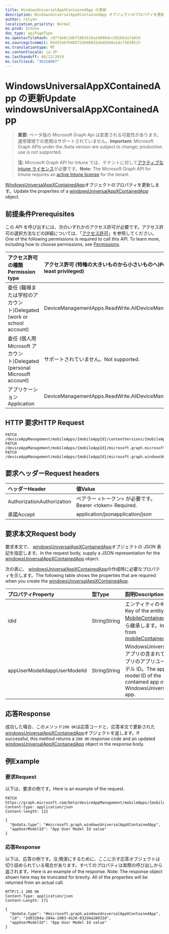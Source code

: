 ```yaml
---
title: WindowsUniversalAppXContainedApp の更新
description: WindowsUniversalAppXContainedApp オブジェクトのプロパティを更新します。
author: rolyon
localization_priority: Normal
ms.prod: Intune
doc_type: apiPageType
ms.openlocfilehash: c977ab8c2dbf1881616a24096dcc591bb3a7a03d
ms.sourcegitcommit: b5425ebf648572569b032ded5b56e1dcf3830515
ms.translationtype: MT
ms.contentlocale: ja-JP
ms.lasthandoff: 08/13/2019
ms.locfileid: "36328607"
---
```

# <a name="update-windowsuniversalappxcontainedapp"></a><span data-ttu-id="4a34f-103">WindowsUniversalAppXContainedApp の更新</span><span class="sxs-lookup"><span data-stu-id="4a34f-103">Update windowsUniversalAppXContainedApp</span></span>

> <span data-ttu-id="4a34f-104">**重要:** ベータ版の Microsoft Graph Api は変更される可能性があります。運用環境での使用はサポートされていません。</span><span class="sxs-lookup"><span data-stu-id="4a34f-104">**Important:** Microsoft Graph APIs under the /beta version are subject to change; production use is not supported.</span></span>

> <span data-ttu-id="4a34f-105">**注:** Microsoft Graph API for Intune では、テナントに対して[アクティブな intune ライセンス](https://go.microsoft.com/fwlink/?linkid=839381)が必要です。</span><span class="sxs-lookup"><span data-stu-id="4a34f-105">**Note:** The Microsoft Graph API for Intune requires an [active Intune license](https://go.microsoft.com/fwlink/?linkid=839381) for the tenant.</span></span>

<span data-ttu-id="4a34f-106">[WindowsUniversalAppXContainedApp](../resources/intune-apps-windowsuniversalappxcontainedapp.md)オブジェクトのプロパティを更新します。</span><span class="sxs-lookup"><span data-stu-id="4a34f-106">Update the properties of a [windowsUniversalAppXContainedApp](../resources/intune-apps-windowsuniversalappxcontainedapp.md) object.</span></span>

## <a name="prerequisites"></a><span data-ttu-id="4a34f-107">前提条件</span><span class="sxs-lookup"><span data-stu-id="4a34f-107">Prerequisites</span></span>
<span data-ttu-id="4a34f-p101">この API を呼び出すには、次のいずれかのアクセス許可が必要です。アクセス許可の選択方法などの詳細については、「[アクセス許可](/graph/permissions-reference)」を参照してください。</span><span class="sxs-lookup"><span data-stu-id="4a34f-p101">One of the following permissions is required to call this API. To learn more, including how to choose permissions, see [Permissions](/graph/permissions-reference).</span></span>

|<span data-ttu-id="4a34f-110">アクセス許可の種類</span><span class="sxs-lookup"><span data-stu-id="4a34f-110">Permission type</span></span>|<span data-ttu-id="4a34f-111">アクセス許可 (特権の大きいものから小さいものへ)</span><span class="sxs-lookup"><span data-stu-id="4a34f-111">Permissions (from most to least privileged)</span></span>|
|:---|:---|
|<span data-ttu-id="4a34f-112">委任 (職場または学校のアカウント)</span><span class="sxs-lookup"><span data-stu-id="4a34f-112">Delegated (work or school account)</span></span>|<span data-ttu-id="4a34f-113">DeviceManagementApps.ReadWrite.All</span><span class="sxs-lookup"><span data-stu-id="4a34f-113">DeviceManagementApps.ReadWrite.All</span></span>|
|<span data-ttu-id="4a34f-114">委任 (個人用 Microsoft アカウント)</span><span class="sxs-lookup"><span data-stu-id="4a34f-114">Delegated (personal Microsoft account)</span></span>|<span data-ttu-id="4a34f-115">サポートされていません。</span><span class="sxs-lookup"><span data-stu-id="4a34f-115">Not supported.</span></span>|
|<span data-ttu-id="4a34f-116">アプリケーション</span><span class="sxs-lookup"><span data-stu-id="4a34f-116">Application</span></span>|<span data-ttu-id="4a34f-117">DeviceManagementApps.ReadWrite.All</span><span class="sxs-lookup"><span data-stu-id="4a34f-117">DeviceManagementApps.ReadWrite.All</span></span>|

## <a name="http-request"></a><span data-ttu-id="4a34f-118">HTTP 要求</span><span class="sxs-lookup"><span data-stu-id="4a34f-118">HTTP Request</span></span>
<!-- {
  "blockType": "ignored"
}
-->
``` http
PATCH /deviceAppManagement/mobileApps/{mobileAppId}/contentVersions/{mobileAppContentId}/containedApps/{mobileContainedAppId}
PATCH /deviceAppManagement/mobileApps/{mobileAppId}/microsoft.graph.microsoftStoreForBusinessApp/containedApps/{mobileContainedAppId}
PATCH /deviceAppManagement/mobileApps/{mobileAppId}/microsoft.graph.windowsUniversalAppX/committedContainedApps/{mobileContainedAppId}
```

## <a name="request-headers"></a><span data-ttu-id="4a34f-119">要求ヘッダー</span><span class="sxs-lookup"><span data-stu-id="4a34f-119">Request headers</span></span>
|<span data-ttu-id="4a34f-120">ヘッダー</span><span class="sxs-lookup"><span data-stu-id="4a34f-120">Header</span></span>|<span data-ttu-id="4a34f-121">値</span><span class="sxs-lookup"><span data-stu-id="4a34f-121">Value</span></span>|
|:---|:---|
|<span data-ttu-id="4a34f-122">Authorization</span><span class="sxs-lookup"><span data-stu-id="4a34f-122">Authorization</span></span>|<span data-ttu-id="4a34f-123">ベアラー &lt;トークン&gt; が必要です。</span><span class="sxs-lookup"><span data-stu-id="4a34f-123">Bearer &lt;token&gt; Required.</span></span>|
|<span data-ttu-id="4a34f-124">承諾</span><span class="sxs-lookup"><span data-stu-id="4a34f-124">Accept</span></span>|<span data-ttu-id="4a34f-125">application/json</span><span class="sxs-lookup"><span data-stu-id="4a34f-125">application/json</span></span>|

## <a name="request-body"></a><span data-ttu-id="4a34f-126">要求本文</span><span class="sxs-lookup"><span data-stu-id="4a34f-126">Request body</span></span>
<span data-ttu-id="4a34f-127">要求本文で、 [windowsUniversalAppXContainedApp](../resources/intune-apps-windowsuniversalappxcontainedapp.md)オブジェクトの JSON 表記を指定します。</span><span class="sxs-lookup"><span data-stu-id="4a34f-127">In the request body, supply a JSON representation for the [windowsUniversalAppXContainedApp](../resources/intune-apps-windowsuniversalappxcontainedapp.md) object.</span></span>

<span data-ttu-id="4a34f-128">次の表に、 [windowsUniversalAppXContainedApp](../resources/intune-apps-windowsuniversalappxcontainedapp.md)の作成時に必要なプロパティを示します。</span><span class="sxs-lookup"><span data-stu-id="4a34f-128">The following table shows the properties that are required when you create the [windowsUniversalAppXContainedApp](../resources/intune-apps-windowsuniversalappxcontainedapp.md).</span></span>

|<span data-ttu-id="4a34f-129">プロパティ</span><span class="sxs-lookup"><span data-stu-id="4a34f-129">Property</span></span>|<span data-ttu-id="4a34f-130">型</span><span class="sxs-lookup"><span data-stu-id="4a34f-130">Type</span></span>|<span data-ttu-id="4a34f-131">説明</span><span class="sxs-lookup"><span data-stu-id="4a34f-131">Description</span></span>|
|:---|:---|:---|
|<span data-ttu-id="4a34f-132">id</span><span class="sxs-lookup"><span data-stu-id="4a34f-132">id</span></span>|<span data-ttu-id="4a34f-133">String</span><span class="sxs-lookup"><span data-stu-id="4a34f-133">String</span></span>|<span data-ttu-id="4a34f-134">エンティティのキー。</span><span class="sxs-lookup"><span data-stu-id="4a34f-134">Key of the entity.</span></span> <span data-ttu-id="4a34f-135">[MobileContainedApp](../resources/intune-apps-mobilecontainedapp.md)から継承します。</span><span class="sxs-lookup"><span data-stu-id="4a34f-135">Inherited from [mobileContainedApp](../resources/intune-apps-mobilecontainedapp.md)</span></span>|
|<span data-ttu-id="4a34f-136">appUserModelId</span><span class="sxs-lookup"><span data-stu-id="4a34f-136">appUserModelId</span></span>|<span data-ttu-id="4a34f-137">String</span><span class="sxs-lookup"><span data-stu-id="4a34f-137">String</span></span>|<span data-ttu-id="4a34f-138">WindowsUniversalAppX アプリの含まれているアプリのアプリユーザーモデル ID。</span><span class="sxs-lookup"><span data-stu-id="4a34f-138">The app user model ID of the contained app of a WindowsUniversalAppX app.</span></span>|



## <a name="response"></a><span data-ttu-id="4a34f-139">応答</span><span class="sxs-lookup"><span data-stu-id="4a34f-139">Response</span></span>
<span data-ttu-id="4a34f-140">成功した場合、このメソッド`200 OK`は応答コードと、応答本文で更新された[windowsUniversalAppXContainedApp](../resources/intune-apps-windowsuniversalappxcontainedapp.md)オブジェクトを返します。</span><span class="sxs-lookup"><span data-stu-id="4a34f-140">If successful, this method returns a `200 OK` response code and an updated [windowsUniversalAppXContainedApp](../resources/intune-apps-windowsuniversalappxcontainedapp.md) object in the response body.</span></span>

## <a name="example"></a><span data-ttu-id="4a34f-141">例</span><span class="sxs-lookup"><span data-stu-id="4a34f-141">Example</span></span>

### <a name="request"></a><span data-ttu-id="4a34f-142">要求</span><span class="sxs-lookup"><span data-stu-id="4a34f-142">Request</span></span>
<span data-ttu-id="4a34f-143">以下は、要求の例です。</span><span class="sxs-lookup"><span data-stu-id="4a34f-143">Here is an example of the request.</span></span>
``` http
PATCH https://graph.microsoft.com/beta/deviceAppManagement/mobileApps/{mobileAppId}/contentVersions/{mobileAppContentId}/containedApps/{mobileContainedAppId}
Content-type: application/json
Content-length: 122

{
  "@odata.type": "#microsoft.graph.windowsUniversalAppXContainedApp",
  "appUserModelId": "App User Model Id value"
}
```

### <a name="response"></a><span data-ttu-id="4a34f-144">応答</span><span class="sxs-lookup"><span data-stu-id="4a34f-144">Response</span></span>
<span data-ttu-id="4a34f-p103">以下は、応答の例です。注:簡潔にするために、ここに示す応答オブジェクトは切り詰められている場合があります。すべてのプロパティは実際の呼び出しから返されます。</span><span class="sxs-lookup"><span data-stu-id="4a34f-p103">Here is an example of the response. Note: The response object shown here may be truncated for brevity. All of the properties will be returned from an actual call.</span></span>
``` http
HTTP/1.1 200 OK
Content-Type: application/json
Content-Length: 171

{
  "@odata.type": "#microsoft.graph.windowsUniversalAppXContainedApp",
  "id": "2d03284a-284a-2d03-4a28-032d4a28032d",
  "appUserModelId": "App User Model Id value"
}
```







